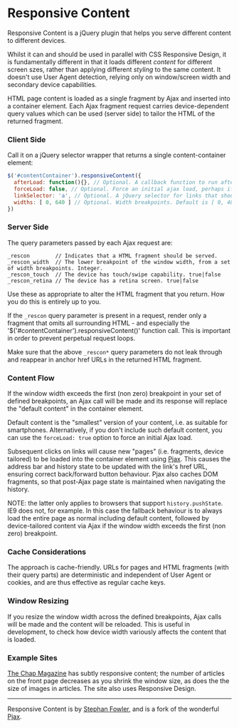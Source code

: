 # Responsive Content

Responsive Content is a jQuery plugin that helps you serve different content to different devices. 

Whilst it can and should be used in parallel with CSS Responsive Design, it is fundamentally different in that 
it loads different _content_ for different screen szes, rather than applying different _styling_ 
to the same content. It doesn't use User Agent detection, relying only on window/screen width 
and secondary device capabilities.

HTML page content is loaded as a single fragment by Ajax and inserted into a container element. 
Each Ajax fragment request carries device-dependent query values which can be used (server side) to tailor 
the HTML of the returned fragment.

### Client Side

Call it on a jQuery selector wrapper that returns a single content-container element: 

```javascript
$('#contentContainer').responsiveContent({
  afterLoad: function(){}, // Optional. A callback function to run after each ajax load
  forceLoad: false, // Optional. Force an initial ajax load, perhaps if you don't have default content. Default is false
  linkSelector: 'a', // Optional. A jQuery selector for links that should cause ajax loading. Default is 'a'.
  widths: [ 0, 640 ] // Optional. Width breakpoints. Default is [ 0, 481, 768, 1024 ].
})
```

### Server Side

The query parameters passed by each Ajax request are:
```
_rescon        // Indicates that a HTML fragment should be served.
_rescon_width  // The lower breakpoint of the window width, from a set of width breakpoints. Integer. 
_rescon_touch  // The device has touch/swipe capability. true|false
_rescon_retina // The device has a retina screen. true|false
```
Use these as appropriate to alter the HTML fragment that you return. How you do this is entirely up to you. 

If the `_rescon` query parameter is present in a request, render only a fragment that
omits all surrounding HTML - and especially the '$('#contentContainer').responsiveContent()' function call. 
This is important in order to prevent perpetual request loops.

Make sure that the above `_rescon*` query parameters do not leak through and reappear in anchor 
href URLs in the returned HTML fragment. 

### Content Flow

If the window width exceeds the 
first (non zero) breakpoint in your set of defined breakpoints, an Ajax call will be made 
and its response will replace the "default content" in the container element. 

Default content is the "smallest" version of your content, i.e. as suitable for smartphones. Alternatively, 
if you don't include such default content, you can use the `forceLoad: true` option to force an initial Ajax load.

Subsequent clicks on links will cause new "pages" (i.e. fragments, device tailored) to be loaded into the 
container element using [Pjax](https://github.com/defunkt/jquery-pjax). This causes the address bar and
history state to be updated with the link's href URL, ensuring correct back/forward button behaviour. Pjax also 
caches DOM fragments, so that post-Ajax page state is maintained when navigating the history. 

NOTE: the latter only applies to browsers that support `history.pushState`. IE9 does not, for example. 
In this case the fallback behaviour is to always load the entire page as normal including default content, 
followed by device-tailored content via Ajax if the window width exceeds the first (non zero) breakpoint.

### Cache Considerations

The approach is cache-friendly. URLs for pages and HTML fragments (with their query parts) are deterministic 
and independent of User Agent or cookies, and are thus effective as regular cache keys. 

### Window Resizing

If you resize the window width across the defined breakpoints, Ajax calls will be made and the content will 
be reloaded. This is useful in development, to check how device width variously affects the content 
that is loaded. 

### Example Sites

[The Chap Magazine](http://thechapmagazine.co.uk/) has subtly responsive content; the 
number of articles on the front page decreases as you shrink the window size, as does the the size of 
images in articles. The site also uses Responsive Design.

***
Responsive Content is by [Stephan Fowler](http://uk.linkedin.com/in/stephanfowler), and is a fork of 
the wonderful [Pjax](https://github.com/defunkt/jquery-pjax).